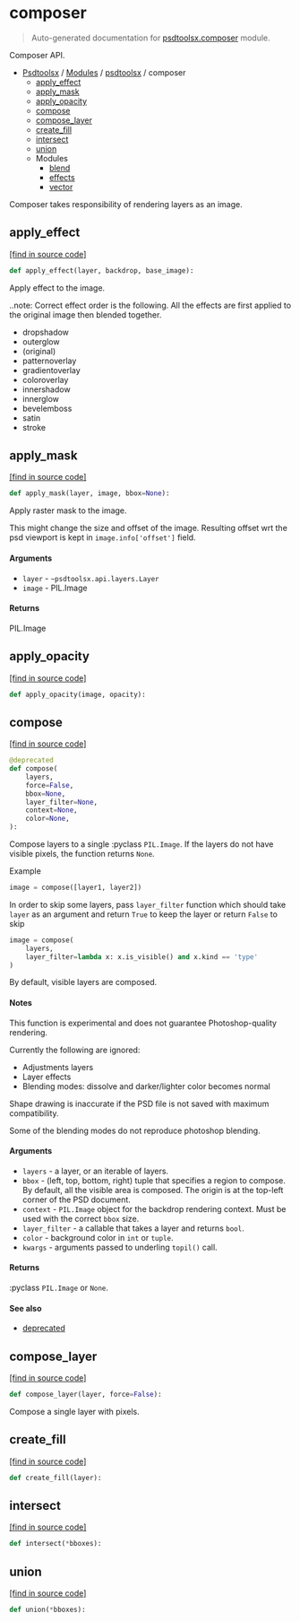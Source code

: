 # composer

> Auto-generated documentation for [psdtoolsx.composer](../../../psdtoolsx/composer/__init__.py) module.

Composer API.

- [Psdtoolsx](../../README.md#psdtoolsx-index) / [Modules](../../README.md#psdtoolsx-modules) / [psdtoolsx](../index.md#psdtoolsx) / composer
    - [apply_effect](#apply_effect)
    - [apply_mask](#apply_mask)
    - [apply_opacity](#apply_opacity)
    - [compose](#compose)
    - [compose_layer](#compose_layer)
    - [create_fill](#create_fill)
    - [intersect](#intersect)
    - [union](#union)
    - Modules
        - [blend](blend.md#blend)
        - [effects](effects.md#effects)
        - [vector](vector.md#vector)

Composer takes responsibility of rendering layers as an image.

## apply_effect

[[find in source code]](../../../psdtoolsx/composer/__init__.py#L312)

```python
def apply_effect(layer, backdrop, base_image):
```

Apply effect to the image.

..note: Correct effect order is the following. All the effects are first
    applied to the original image then blended together.

* dropshadow
* outerglow
* (original)
* patternoverlay
* gradientoverlay
* coloroverlay
* innershadow
* innerglow
* bevelemboss
* satin
* stroke

## apply_mask

[[find in source code]](../../../psdtoolsx/composer/__init__.py#L269)

```python
def apply_mask(layer, image, bbox=None):
```

Apply raster mask to the image.

This might change the size and offset of the image. Resulting offset wrt
the psd viewport is kept in `image.info['offset']` field.

#### Arguments

- `layer` - `~psdtoolsx.api.layers.Layer`
- `image` - PIL.Image

#### Returns

PIL.Image

## apply_opacity

[[find in source code]](../../../psdtoolsx/composer/__init__.py#L399)

```python
def apply_opacity(image, opacity):
```

## compose

[[find in source code]](../../../psdtoolsx/composer/__init__.py#L48)

```python
@deprecated
def compose(
    layers,
    force=False,
    bbox=None,
    layer_filter=None,
    context=None,
    color=None,
):
```

Compose layers to a single :pyclass `PIL.Image`.
If the layers do not have visible pixels, the function returns `None`.

Example

```python
image = compose([layer1, layer2])
```

In order to skip some layers, pass `layer_filter` function which
should take `layer` as an argument and return `True` to keep the layer
or return `False` to skip

```python
image = compose(
    layers,
    layer_filter=lambda x: x.is_visible() and x.kind == 'type'
)
```

By default, visible layers are composed.

#### Notes

This function is experimental and does not guarantee
    Photoshop-quality rendering.

Currently the following are ignored:

- Adjustments layers
- Layer effects
- Blending modes: dissolve and darker/lighter color becomes normal

Shape drawing is inaccurate if the PSD file is not saved with
maximum compatibility.

Some of the blending modes do not reproduce photoshop blending.

#### Arguments

- `layers` - a layer, or an iterable of layers.
- `bbox` - (left, top, bottom, right) tuple that specifies a region to
    compose. By default, all the visible area is composed. The origin
    is at the top-left corner of the PSD document.
- `context` - `PIL.Image` object for the backdrop rendering context. Must
    be used with the correct `bbox` size.
- `layer_filter` - a callable that takes a layer and returns `bool`.
- `color` - background color in `int` or `tuple`.
- `kwargs` - arguments passed to underling `topil()` call.

#### Returns

:pyclass `PIL.Image` or `None`.

#### See also

- [deprecated](../api/index.md#deprecated)

## compose_layer

[[find in source code]](../../../psdtoolsx/composer/__init__.py#L168)

```python
def compose_layer(layer, force=False):
```

Compose a single layer with pixels.

## create_fill

[[find in source code]](../../../psdtoolsx/composer/__init__.py#L238)

```python
def create_fill(layer):
```

## intersect

[[find in source code]](../../../psdtoolsx/composer/__init__.py#L36)

```python
def intersect(*bboxes):
```

## union

[[find in source code]](../../../psdtoolsx/composer/__init__.py#L24)

```python
def union(*bboxes):
```
